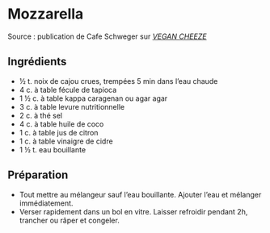 # Mozzarella
Source : publication de Cafe Schweger sur [*VEGAN CHEEZE*](https://www.facebook.com/groups/vegancheeze/)

## Ingrédients
* ½ t. noix de cajou crues, trempées 5 min dans l’eau chaude
* 4 c. à table fécule de tapioca
* 1 ½ c. à table kappa caragenan ou agar agar
* 3 c. à table levure nutritionnelle
* 2 c. à thé sel
* 4 c. à table huile de coco
* 1 c. à table jus de citron
* 1 c. à table vinaigre de cidre
* 1 ½ t. eau bouillante

## Préparation
* Tout mettre au mélangeur sauf l’eau bouillante. Ajouter l’eau et mélanger immédiatement.
* Verser rapidement dans un bol en vitre. Laisser refroidir pendant 2h, trancher ou râper et congeler.